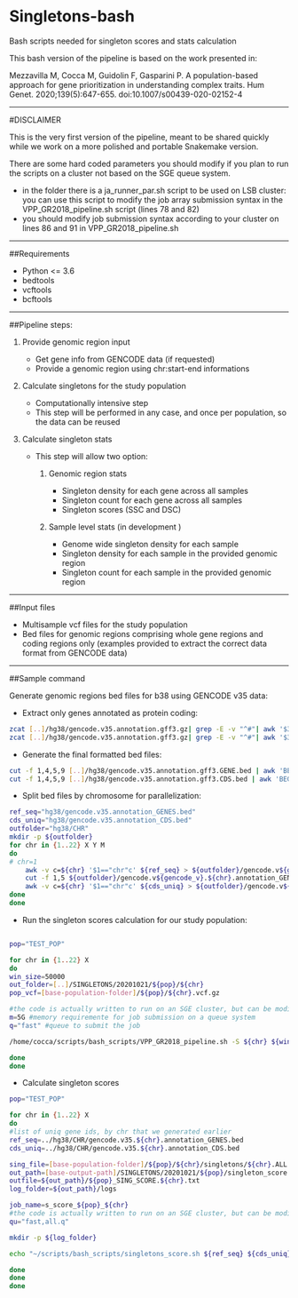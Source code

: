 # Singletons-bash
Bash scripts needed for singleton scores and stats calculation

This bash version of the pipeline is based on the work presented in:

Mezzavilla M, Cocca M, Guidolin F, Gasparini P. A population-based approach for gene prioritization in understanding complex traits. Hum Genet. 2020;139(5):647-655. doi:10.1007/s00439-020-02152-4

---
#DISCLAIMER

This is the very first version of the pipeline, meant to be shared quickly while we work on a more polished and portable Snakemake version.

There are some hard coded parameters you should modify if you plan to run the scripts on a cluster not based on the SGE queue system.
	
* in the folder there is a ja_runner_par.sh script to be used on LSB cluster: you can use this script to modify the job array submission syntax in the VPP_GR2018_pipeline.sh script (lines 78 and 82)
* you should modify job submission syntax according to your cluster on lines 86 and 91 in VPP_GR2018_pipeline.sh


---
##Requirements

+ Python <= 3.6
+ bedtools
+ vcftools
+ bcftools

---

##Pipeline steps:

1. Provide genomic region input
	* Get gene info from GENCODE data (if requested)
	* Provide a genomic region using chr:start-end informations

2. Calculate singletons for the study population
	* Computationally intensive step
	* This step will be performed in any case, and once per population, so the data can be reused

3. Calculate singleton stats
	+ This step will allow two option:
		1. Genomic region stats
			+ Singleton density for each gene across all samples
			+ Singleton count for each gene across all samples
			+ Singleton scores (SSC and DSC)
			
		2. Sample level stats (in development )
			+ Genome wide singleton density for each sample
			+ Singleton density for each sample in the provided genomic region
			+ Singleton count for each sample in the provided genomic region

---
##Input files

+ Multisample vcf files for the study population
+ Bed files for genomic regions comprising whole gene regions and coding regions only (examples provided to extract the correct data format from GENCODE data)

---
##Sample command

Generate genomic regions bed files for b38 using GENCODE v35 data:

* Extract only genes annotated as protein coding:

```bash
zcat [..]/hg38/gencode.v35.annotation.gff3.gz| grep -E -v "^#"| awk '$3=="gene"'| fgrep "protein_coding" > [..]/hg38/gencode.v35.annotation.gff3.GENE.bed
zcat [..]/hg38/gencode.v35.annotation.gff3.gz| grep -E -v "^#"| awk '$3=="CDS"'| fgrep "transcript_type=protein_coding" > [..]/hg38/gencode.v35.annotation.gff3.CDS.bed
```

* Generate the final formatted bed files:

```bash
cut -f 1,4,5,9 [..]/hg38/gencode.v35.annotation.gff3.GENE.bed | awk 'BEGIN{OFS="\t"}{split($4,a,";");split(a[2],g,"=");split(a[4],n,"="); print $1,$2,$3,n[2],g[2]}' > [..]/hg38/gencode.v35.annotation_GENES.bed
cut -f 1,4,5,9 [..]/hg38/gencode.v35.annotation.gff3.CDS.bed | awk 'BEGIN{OFS="\t"}{split($4,a,";");split(a[3],g,"=");split(a[6],n,"=");split(a[2],p,"=");split(a[4],t,"="); print $1,$2,$3,n[2],g[2],p[2],t[2]}' > [..]/hg38/gencode.v35.annotation_CDS.bed
```

* Split bed files by chromosome for parallelization:

```bash
ref_seq="hg38/gencode.v35.annotation_GENES.bed"
cds_uniq="hg38/gencode.v35.annotation_CDS.bed"
outfolder="hg38/CHR"
mkdir -p ${outfolder}
for chr in {1..22} X Y M
do
# chr=1
    awk -v c=${chr} '$1=="chr"c' ${ref_seq} > ${outfolder}/gencode.v${gencode_v}.${chr}.annotation_GENES.bed
    cut -f 1,5 ${outfolder}/gencode.v${gencode_v}.${chr}.annotation_GENES.bed > ${outfolder}/gencode.v${gencode_v}.${chr}.GENES.bed
    awk -v c=${chr} '$1=="chr"c' ${cds_uniq} > ${outfolder}/gencode.v${gencode_v}.${chr}.annotation_CDS.bed
done
done
```


* Run the singleton scores calculation for our study population:

```bash

pop="TEST_POP"

for chr in {1..22} X
do
win_size=50000
out_folder=[..]/SINGLETONS/20201021/${pop}/${chr}
pop_vcf=[base-population-folder]/${pop}/${chr}.vcf.gz

#the code is actually written to run on an SGE cluster, but can be modified to run on all sort of clusters
m=5G #memory requiremente for job submission on a queue system
q="fast" #queue to submit the job

/home/cocca/scripts/bash_scripts/VPP_GR2018_pipeline.sh -S ${chr} ${win_size} ${out_folder} ${pop_vcf} ${m} ${q}

done
done

```

* Calculate singleton scores

```bash
pop="TEST_POP"

for chr in {1..22} X   
do
#list of uniq gene ids, by chr that we generated earlier
ref_seq=../hg38/CHR/gencode.v35.${chr}.annotation_GENES.bed
cds_uniq=../hg38/CHR/gencode.v35.${chr}.annotation_CDS.bed

sing_file=[base-population-folder]/${pop}/${chr}/singletons/${chr}.ALL.samples.singletons #this file come from the previous step
out_path=[base-output-path]/SINGLETONS/20201021/${pop}/singleton_score
outfile=${out_path}/${pop}_SING_SCORE.${chr}.txt
log_folder=${out_path}/logs

job_name=s_score_${pop}_${chr}
#the code is actually written to run on an SGE cluster, but can be modified to run on all sort of clusters
qu="fast,all.q"

mkdir -p ${log_folder}

echo "~/scripts/bash_scripts/singletons_score.sh ${ref_seq} ${cds_uniq} ${sing_file} ${outfile} POP"|qsub -o ${log_folder}/\$JOB_ID_${pop}_${chr}.log -e ${log_folder}/\$JOB_ID_${pop}_${chr}.e -V -N ${job_name} -l h_vmem=4G -q ${qu}

done
done
done
```

